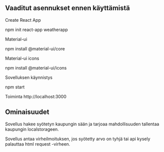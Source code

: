 ## Vaaditut asennukset ennen käyttämistä

Create React App

npm init react-app weatherapp

Material-ui

npm install @material-ui/core

Material-ui icons

npm install @material-ui/icons

Sovelluksen käynnistys

npm start

Toiminta http://localhost:3000 

## Ominaisuudet

Sovellus hakee syötetyn kaupungin sään ja tarjoaa mahdollisuuden tallentaa kaupungin localstorageen.

Sovellus antaa virheilmoituksen, jos syötetty arvo on tyhjä tai api kysely palauttaa html request -virheen.




